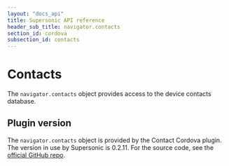 ```yaml
---
layout: "docs_api"
title: Supersonic API reference
header_sub_title: navigator.contacts
section_id: cordova
subsection_id: contacts
---
```


# Contacts

The `navigator.contacts` object provides access to the device contacts database.

## Plugin version

The `navigator.contacts` object is provided by the Contact Cordova plugin. The version in use by Supersonic is 0.2.11. For the source code, see the [official GitHub repo](https://github.com/apache/cordova-plugin-contacts/tree/0.2.11).
